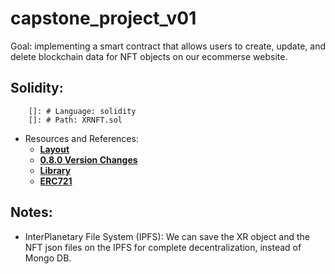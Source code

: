 # capstone_project_v01

Goal: implementing a smart contract that allows users to create, update, and delete blockchain data for NFT objects on our ecommerse website.
## Solidity:
        []: # Language: solidity
        []: # Path: XRNFT.sol
 - Resources and References:
   - [**Layout**](https://docs.soliditylang.org/en/develop/layout-of-source-files.html)
   - [**0.8.0 Version Changes**](https://docs.soliditylang.org/en/develop/080-breaking-changes.html)
   - [**Library**](https://github.com/OpenZeppelin/openzeppelin-contracts)
   - [**ERC721**](https://docs.openzeppelin.com/contracts/4.x/erc721)

## Notes:
 - InterPlanetary File System (IPFS): We can save the XR object and the NFT json files on the IPFS for complete decentralization, instead of Mongo DB.
